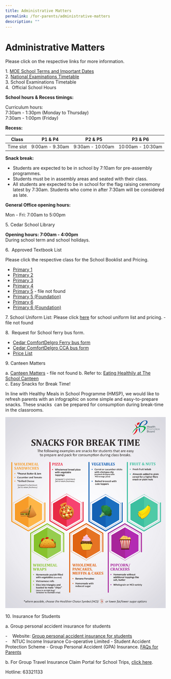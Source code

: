 ```yaml
---
title: Administrative Matters
permalink: /for-parents/administrative-matters
description: ""
---
```

# **Administrative Matters**

Please click on the respective links for more information.  
  
1. [MOE School Terms and Important Dates](https://www.moe.gov.sg/education/school-terms-and-important-dates)   
2. [National Examinations Timetable](https://www.moe.gov.sg/education/national-examinations/national-exams-timetable)  
3. School Examinations Timetable    
4.  Official School Hours  
  
**School hours & Recess timings:**  

Curriculum hours:  
7:30am - 1:30pm (Monday to Thursday)  
7:30am - 1:00pm (Friday)  
  
**Recess:**

| Class 	| P1 & P4 	| P2 & P5 	|  P3 & P6 	|
|---	|---	|---	|---	|
| Time slot 	| 9:00am - 9.30am 	| 9:30am - 10:00am  	|  10:00am - 10:30am 	|


**Snack break:**  

*   Students are expected to be in school by 7:10am for pre-assembly programmes.
*   Students must be in assembly areas and seated with their class.
*   All students are expected to be in school for the flag raising ceremony latest by 7:30am. Students who come in after 7:30am will be considered as late. 

**General Office opening hours:** 

Mon - Fri: 7:00am to 5:00pm

5\. Cedar School Library 

**Opening hours: 7:00am - 4:00pm**  
During school term and school holidays.  

  
6.  Approved Textbook List  
  
Please click the respective class for the School Booklist and Pricing.  
  

*   [Primary 1](/files/P1%20BOOKLIST%202020.pdf)
*   [Primary 2](/files/P2%20BOOKLIST%202020.pdf)
*   [Primary 3](/files/P3%20BOOKLIST%202020.pdf)
*   [Primary 4](/files/P4%20BOOKLIST%202020.pdf)
*   [Primary 5](https://cedarpri-moe-edu-sg-admin.cwp.sg/qql/slot/u536/Parents/ADMIN%202020/BOOKLISTS%202020/P5%20BOOKLIST%202020.pdf/qql/slot/u536/Parents/School%20Book%20List/CPS%20P5%20BOOKLIST.PDF) - file not found
*   [Primary 5 (Foundation)](/files/P5%20FDN%20BOOKLIST%202020.pdf)
*   [Primary 6](/files/P6%20BOOKLIST%202020.pdf)
*   [Primary 6 (Foundation)](/files/P6%20FDN%20BOOKLIST%202020.pdf)

  
7\. School Uniform List: Please click [here](https://cedarpri-moe-edu-sg-admin.cwp.sg/qql/slot/u536/Parents/KAH%20HUAT%20UNIFORM%20SALES%202019.pdf) for school uniform list and pricing.  - file not found
  
8.  Request for School ferry bus form.   

*   [Cedar ComfortDelgro Ferry bus form](/files/Sch%20Registration%20Form-CEDAR%202020%20New%20comer.pdf)
*   [Cedar ComfortDelgro CCA bus form](/files/Cedar%20CCA%20Form%202019.pdf)
*   [Price List](/files/Cedar%20Bus%20Fare.pdf)

9\. Canteen Matters

a. [Canteen Matters](https://cedarpri-moe-edu-sg-admin.cwp.sg/qql/slot/u536/Parents/Main%20Page/Cedar%20Primary%20School%20Canteen.docx)  - file not found 
b. Refer to: [Eating Healthily at The School Canteen](https://www.healthhub.sg/live-healthy/511/Healthy%20meals%20in%20school)  
c. Easy Snacks for Break Time!

In line with Healthy Meals in School Programme (HMSP), we would like to refresh parents with an infographic on some simple and easy-to-prepare snacks. These snacks  can be prepared for consumption during break-time in the classrooms.

![](/images/Snacks%20for%20Breaktime.jpg)

10\. Insurance for Students

a. Group personal accident insurance for students

\-    Website: [Group personal accident insurance for students](https://www.income.com.sg/insurance/insurance-for-businesses/group-insurance/group-personal-accident-insurance-for-students)   
\-    NTUC Income Insurance Co-operative Limited - Student Accident Protection Scheme - Group Personal Accident (GPA) Insurance. [FAQs for Parents](/files/NTUC%20FAQs%20for%20Parents_V2.pdf)

b. For Group Travel Insurance Claim Portal for School Trips, [click here](https://onlinetravelclaim.income.com.sg/travel-claim-web/travel).

Hotline: 63321133